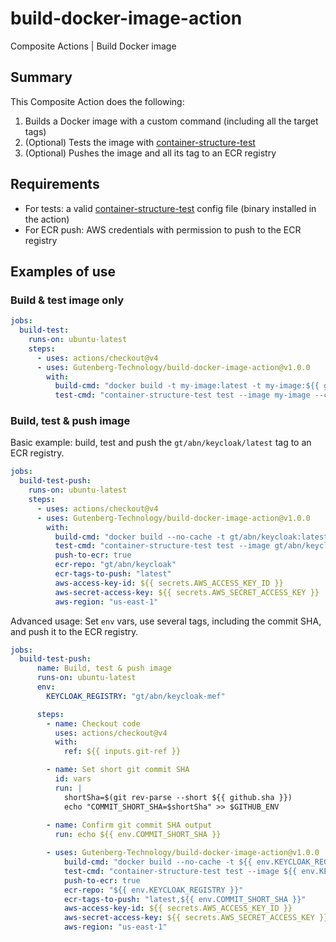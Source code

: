 # build-docker-image-action

Composite Actions | Build Docker image

## Summary

This Composite Action does the following:

1. Builds a Docker image with a custom command (including all the target tags)
2. (Optional) Tests the image with [container-structure-test](https://github.com/GoogleContainerTools/container-structure-test)
3. (Optional) Pushes the image and all its tag to an ECR registry

## Requirements

- For tests: a valid [container-structure-test](https://github.com/GoogleContainerTools/container-structure-test) config file (binary installed in the action)
- For ECR push: AWS credentials with permission to push to the ECR registry

## Examples of use

### Build & test image only

```yaml
jobs:
  build-test:
    runs-on: ubuntu-latest
    steps:
      - uses: actions/checkout@v4
      - uses: Gutenberg-Technology/build-docker-image-action@v1.0.0
        with:
          build-cmd: "docker build -t my-image:latest -t my-image:${{ github.sha }} ."
          test-cmd: "container-structure-test test --image my-image --config test-config.yaml"
```

### Build, test & push image

Basic example: build, test and push the `gt/abn/keycloak/latest` tag to an ECR registry.

```yaml
jobs:
  build-test-push:
    runs-on: ubuntu-latest
    steps:
      - uses: actions/checkout@v4
      - uses: Gutenberg-Technology/build-docker-image-action@v1.0.0
        with:
          build-cmd: "docker build --no-cache -t gt/abn/keycloak:latest ."
          test-cmd: "container-structure-test test --image gt/abn/keycloak:latest --config container_structure_test.yaml"
          push-to-ecr: true
          ecr-repo: "gt/abn/keycloak"
          ecr-tags-to-push: "latest"
          aws-access-key-id: ${{ secrets.AWS_ACCESS_KEY_ID }}
          aws-secret-access-key: ${{ secrets.AWS_SECRET_ACCESS_KEY }}
          aws-region: "us-east-1"
```

Advanced usage: Set `env` vars, use several tags, including the commit SHA, and push it to the ECR registry.

```yaml
jobs:
  build-test-push:
      name: Build, test & push image
      runs-on: ubuntu-latest
      env:
        KEYCLOAK_REGISTRY: "gt/abn/keycloak-mef"

      steps:
        - name: Checkout code
          uses: actions/checkout@v4
          with:
            ref: ${{ inputs.git-ref }}

        - name: Set short git commit SHA
          id: vars
          run: |
            shortSha=$(git rev-parse --short ${{ github.sha }})
            echo "COMMIT_SHORT_SHA=$shortSha" >> $GITHUB_ENV
          
        - name: Confirm git commit SHA output
          run: echo ${{ env.COMMIT_SHORT_SHA }}

        - uses: Gutenberg-Technology/build-docker-image-action@v1.0.0
            build-cmd: "docker build --no-cache -t ${{ env.KEYCLOAK_REGISTRY }}:latest -t ${{ env.KEYCLOAK_REGISTRY }}:${{ env.COMMIT_SHORT_SHA }} ."
            test-cmd: "container-structure-test test --image ${{ env.KEYCLOAK_REGISTRY }}:${{ env.COMMIT_SHORT_SHA }} --config container_structure_test.yaml"
            push-to-ecr: true
            ecr-repo: "${{ env.KEYCLOAK_REGISTRY }}"
            ecr-tags-to-push: "latest,${{ env.COMMIT_SHORT_SHA }}"
            aws-access-key-id: ${{ secrets.AWS_ACCESS_KEY_ID }}
            aws-secret-access-key: ${{ secrets.AWS_SECRET_ACCESS_KEY }}
            aws-region: "us-east-1"
```